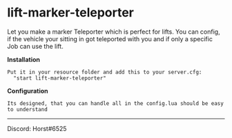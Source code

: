 # lift-marker-teleporter
Let you make a marker Teleporter which is perfect for lifts. You can config, if the vehicle your sitting in got teleported with you and if only a specific Job can use the lift.

**Installation**
    
    Put it in your resource folder and add this to your server.cfg:
      "start lift-marker-teleporter"

**Configuration**
    
    Its designed, that you can handle all in the config.lua should be easy to understand
  

-------------------------
Discord: Horst#6525
